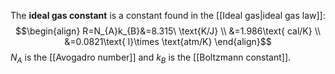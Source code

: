 The **ideal gas constant** is a constant found in the [[Ideal gas|ideal gas law]]:
$$\begin{align}
R=N_{A}k_{B}&=8.315\ \text{K/J} \\
&=1.986\text{ cal/K} \\
&=0.0821\text{ l}\times \text{atm/K}
\end{align}$$
$N_{A}$ is the [[Avogadro number]] and $k_{B}$ is the [[Boltzmann constant]].